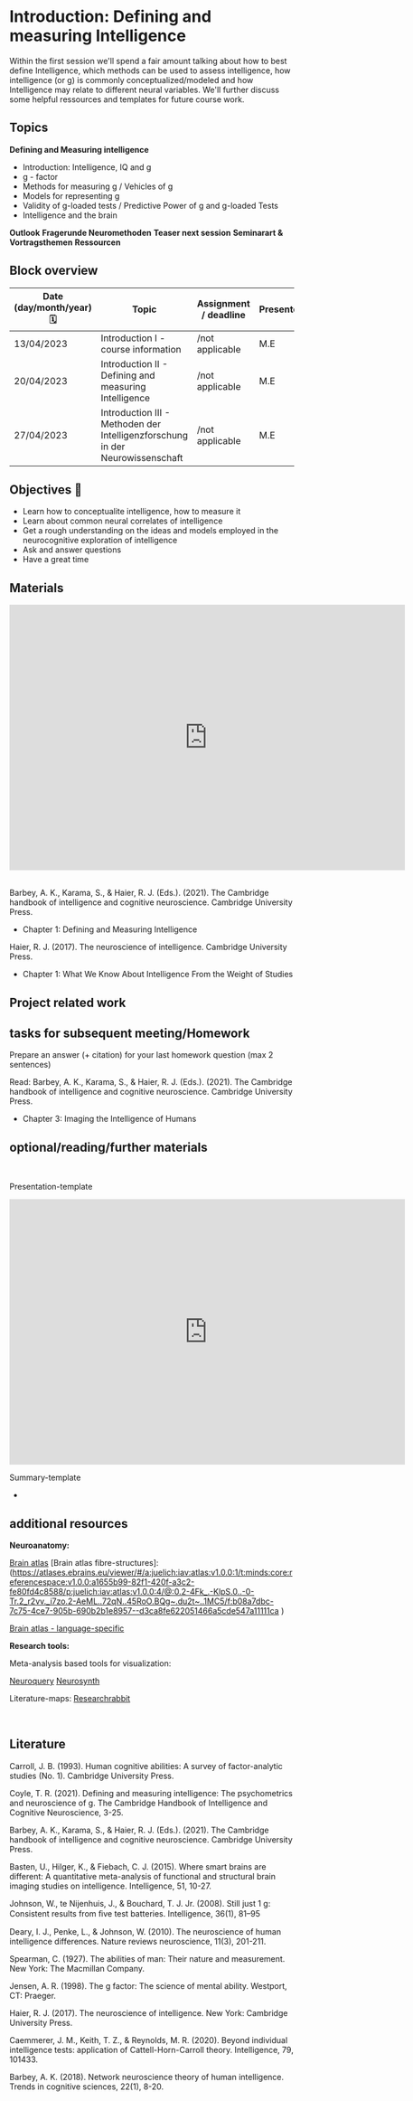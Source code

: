 # Introduction: Defining and measuring Intelligence

Within the first session we'll spend a fair amount talking about how to best define Intelligence, which methods can be used to assess intelligence, how intelligence (or g) is commonly conceptualized/modeled and how Intelligence may relate to different neural variables. We'll further discuss some helpful ressources and templates for future course work.



## Topics 


**Defining and Measuring intelligence**
- Introduction: Intelligence, IQ and g
- g - factor
- Methods for measuring g / Vehicles of g
- Models for representing g 
- Validity of g-loaded tests / Predictive Power of g and g-loaded Tests
- Intelligence and the brain

**Outlook**
**Fragerunde Neuromethoden**
**Teaser next session**
**Seminarart & Vortragsthemen**
**Ressourcen**


## Block overview

| Date (day/month/year) 🗓         | Topic   | Assignment / deadline | Presenters |
|--------------|-----------|------------|------------|
| 13/04/2023 | Introduction I - course information | /not applicable | M.E |
| 20/04/2023 | Introduction II - Defining and measuring Intelligence | /not applicable | M.E |
| 27/04/2023 | Introduction III - Methoden der Intelligenzforschung in der Neurowissenschaft | /not applicable | M.E |



## Objectives 📍

- Learn how to conceptualite intelligence, how to measure it
- Learn about common neural correlates of intelligence
- Get a rough understanding on the ideas and models employed in the neurocognitive exploration of intelligence
- Ask and answer questions
- Have a great time


## Materials

<iframe src="https://docs.google.com/presentation/d/19-sSXHQjhrElHZsD1wUxfliQtbdfZRxK0eZ-Wk7O7Sw/edit?usp=sharing" frameborder="0" width="700" height="470" allowfullscreen="true" mozallowfullscreen="true" webkitallowfullscreen="true"></iframe> 

</br>
</br>

Barbey, A. K., Karama, S., & Haier, R. J. (Eds.). (2021). The Cambridge handbook of intelligence and cognitive neuroscience. Cambridge University Press.

- Chapter 1: Defining and Measuring Intelligence

Haier, R. J. (2017). The neuroscience of intelligence. Cambridge University Press.

- Chapter 1: What We Know About Intelligence From the Weight of Studies




## Project related work


## tasks for subsequent meeting/Homework


Prepare an answer (+ citation) for your last homework question
 (max 2 sentences)


Read:
Barbey, A. K., Karama, S., & Haier, R. J. (Eds.). (2021). The Cambridge handbook of intelligence and cognitive neuroscience. Cambridge University Press.
- Chapter 3: Imaging the Intelligence of Humans



## optional/reading/further materials

</br>

Presentation-template

<iframe src="https://docs.google.com/presentation/d/1V6i2MJ7U8c_-8FV6dnlpjuCblLhL6ZHg_52lf7ruugE/edit?usp=sharing" frameborder="0" width="700" height="470" allowfullscreen="true" mozallowfullscreen="true" webkitallowfullscreen="true"></iframe> 

Summary-template

-

## additional resources

**Neuroanatomy:**

[Brain atlas](https://julich-brain-atlas.de/atlas#)
[Brain atlas fibre-structures]:(https://atlases.ebrains.eu/viewer/#/a:juelich:iav:atlas:v1.0.0:1/t:minds:core:referencespace:v1.0.0:a1655b99-82f1-420f-a3c2-fe80fd4c8588/p:juelich:iav:atlas:v1.0.0:4/@:0.2-4Fk_.-KlpS.0..-0-Tr.2_r2vv._i7zo.2-AeML..72qN..45RoO.BQg~.du2t~..1MC5/f:b08a7dbc-7c75-4ce7-905b-690b2b1e8957--d3ca8fe622051466a5cde547a11111ca )

[Brain atlas - language-specific](https://gallantlab.org/brain-viewers/)

**Research tools:**

Meta-analysis based tools for visualization:

[Neuroquery](https://neuroquery.org/query?text=speech+processing+)
[Neurosynth](https://neurosynth.org/)

Literature-maps:
[Researchrabbit](https://www.researchrabbit.ai/)


</br>


## Literature

Carroll, J. B. (1993). Human cognitive abilities: A survey of factor-analytic studies (No. 1). Cambridge University Press.

Coyle, T. R. (2021). Defining and measuring intelligence: The psychometrics and neuroscience of g. The Cambridge Handbook of Intelligence and Cognitive Neuroscience, 3-25.

Barbey, A. K., Karama, S., & Haier, R. J. (Eds.). (2021). The Cambridge handbook of intelligence and cognitive neuroscience. Cambridge University Press.

Basten, U., Hilger, K., & Fiebach, C. J. (2015). Where smart brains are different: A quantitative meta-analysis of functional and structural brain imaging studies on intelligence. Intelligence, 51, 10-27.

Johnson, W., te Nijenhuis, J., & Bouchard, T. J. Jr. (2008). Still just 1 g: Consistent
results from ﬁve test batteries. Intelligence, 36(1), 81–95

Deary, I. J., Penke, L., & Johnson, W. (2010). The neuroscience of human intelligence differences. Nature reviews neuroscience, 11(3), 201-211.

Spearman, C. (1927). The abilities of man: Their nature and measurement. New York:
The Macmillan Company.

Jensen, A. R. (1998). The g factor: The science of mental ability. Westport, CT: Praeger.

Haier, R. J. (2017). The neuroscience of intelligence. New York: Cambridge University
Press.

Caemmerer, J. M., Keith, T. Z., & Reynolds, M. R. (2020). Beyond individual intelligence tests: application of Cattell-Horn-Carroll theory. Intelligence, 79, 101433.

Barbey, A. K. (2018). Network neuroscience theory of human intelligence. Trends in cognitive sciences, 22(1), 8-20.


